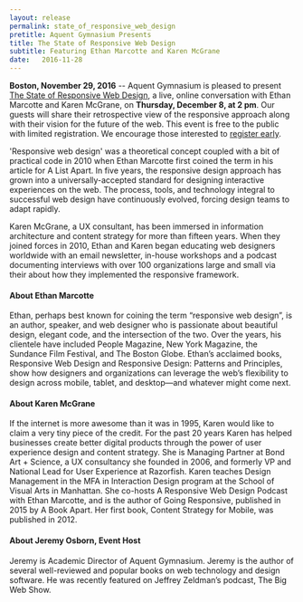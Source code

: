 ```yaml
---
layout: release
permalink: state_of_responsive_web_design
pretitle: Aquent Gymnasium Presents
title: The State of Responsive Web Design
subtitle: Featuring Ethan Marcotte and Karen McGrane
date:   2016-11-28
---
```


**Boston, November 29, 2016** -- Aquent Gymnasium is pleased to present [The State of Responsive Web Design](http://www.bit.ly/GYM_event5a), a live, online conversation with Ethan Marcotte and Karen McGrane, on **Thursday, December 8, at 2 pm**. Our guests will share their retrospective view of the responsive approach along with their vision for the future of the web. This event is free to the public with limited registration. We encourage those interested to [register early](http://www.bit.ly/GYM_event5a).

'Responsive web design' was a theoretical concept coupled with a bit of practical code in 2010 when Ethan Marcotte first coined the term in his article for A List Apart. In five years, the responsive design approach has grown into a universally-accepted standard for designing interactive experiences on the web. The process, tools, and technology integral to successful web design have continuously evolved, forcing design teams to adapt rapidly.

Karen McGrane, a UX consultant, has been immersed in information architecture and content strategy for more than fifteen years.  When they joined forces in 2010, Ethan and Karen began educating web designers worldwide with an email newsletter, in-house workshops and a podcast documenting interviews with over 100 organizations large and small via their about how they implemented the responsive framework.

#### About Ethan Marcotte

Ethan, perhaps best known for coining the term “responsive web design”,  is an author, speaker, and web designer who is passionate about beautiful design, elegant code, and the intersection of the two. Over the years, his clientele have included People Magazine, New York Magazine, the Sundance Film Festival, and The Boston Globe. Ethan’s acclaimed books, Responsive Web Design and Responsive Design: Patterns and Principles, show how designers and organizations can leverage the web’s flexibility to design across mobile, tablet, and desktop—and whatever might come next.

#### About Karen McGrane

If the internet is more awesome than it was in 1995, Karen would like to claim a very tiny piece of the credit. For the past 20 years Karen has helped businesses create better digital products through the power of user experience design and content strategy. She is Managing Partner at Bond Art + Science, a UX consultancy she founded in 2006, and formerly VP and National Lead for User Experience at Razorfish. Karen teaches Design Management in the MFA in Interaction Design program at the School of Visual Arts in Manhattan. She co-hosts A Responsive Web Design Podcast with Ethan Marcotte, and is the author of Going Responsive, published in 2015 by A Book Apart. Her first book, Content Strategy for Mobile, was published in 2012.

#### About Jeremy Osborn, Event Host

Jeremy is Academic Director of Aquent Gymnasium. Jeremy is the author of several well-reviewed and popular books on web technology and design software. He was recently featured on Jeffrey Zeldman’s podcast, The Big Web Show.
